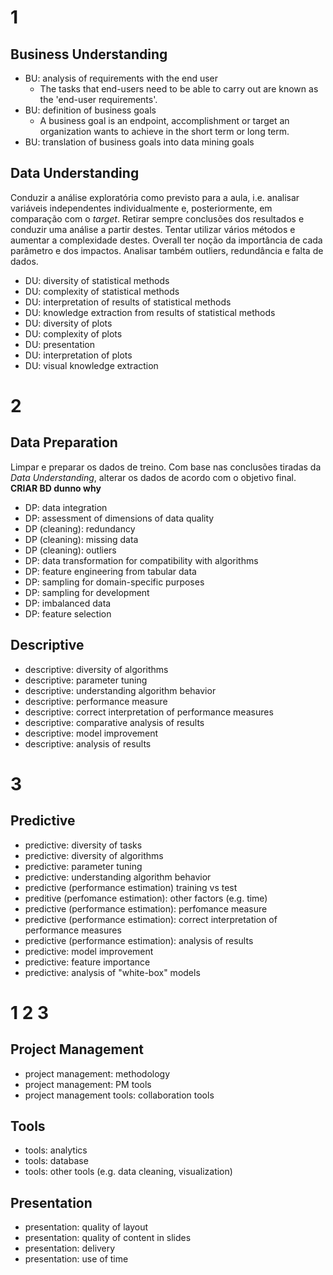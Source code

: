# 1
## Business Understanding
- BU: analysis of requirements with the end user
   -  The tasks that end-users need to be able to carry out are known as the 'end-user requirements'.
- BU: definition of business goals
   - A business goal is an endpoint, accomplishment or target an organization wants to achieve in the short term or long term. 
- BU: translation of business goals into data mining goals


## Data Understanding
Conduzir a análise exploratória como previsto para a aula, i.e. analisar variáveis independentes individualmente e, posteriormente, em comparação com o *target*. Retirar sempre conclusões dos resultados e conduzir uma análise a partir destes. Tentar utilizar vários métodos e aumentar a complexidade destes. Overall ter noção da importância de cada parâmetro e dos impactos. Analisar também outliers, redundância e falta de dados.

- DU: diversity of statistical methods
- DU: complexity of statistical methods
- DU: interpretation of results of statistical methods
- DU: knowledge extraction from results of statistical methods
- DU: diversity of plots
- DU: complexity of plots
- DU: presentation	
- DU: interpretation of plots
- DU: visual knowledge extraction

# 2
## Data Preparation
Limpar e preparar os dados de treino. Com base nas conclusões tiradas da *Data Understanding*,  alterar os dados de acordo com o objetivo final. **CRIAR BD dunno why** 

- DP: data integration
- DP: assessment of dimensions of data quality
- DP (cleaning): redundancy
- DP (cleaning): missing data
- DP (cleaning): outliers
- DP: data transformation for compatibility with algorithms
- DP: feature engineering from tabular data
- DP: sampling for domain-specific purposes
- DP: sampling for development
- DP: imbalanced data
- DP: feature selection

## Descriptive

- descriptive: diversity of algorithms
- descriptive: parameter tuning
- descriptive: understanding algorithm behavior
- descriptive: performance measure
- descriptive: correct interpretation of performance measures
- descriptive: comparative analysis of results
- descriptive: model improvement
- descriptive: analysis of results	

# 3
## Predictive

- predictive: diversity of tasks	
- predictive: diversity of algorithms	
- predictive: parameter tuning	
- predictive: understanding algorithm behavior	
- predictive (performance estimation) training vs test	
- preditive (perfomance estimation): other factors (e.g. time)	
- predictive (performance estimation): perfomance measure	
- predictive (performance estimation): correct interpretation of performance measures	
- predictive (performance estimation): analysis of results	
- predictive: model improvement	
- predictive: feature importance	
- predictive: analysis of "white-box" models	

# 1 2 3 
## Project Management

- project management: methodology	
- project management: PM tools	
- project management tools: collaboration tools	

## Tools

- tools: analytics	
- tools: database	
- tools: other tools (e.g. data cleaning, visualization)	

## Presentation

- presentation: quality of layout	
- presentation: quality of content in slides	
- presentation: delivery	
- presentation: use of time	

